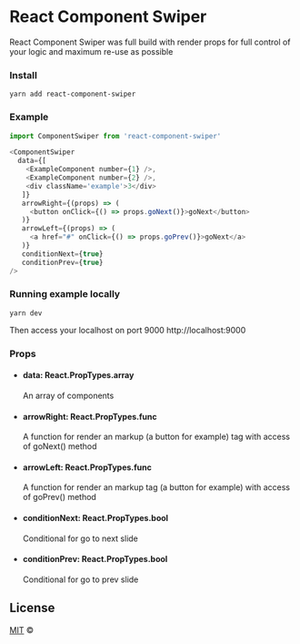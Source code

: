# React Component Swiper

React Component Swiper was full build with render props for full control of your logic and maximum re-use  as possible

### Install
```
yarn add react-component-swiper
```

### Example
```javascript
import ComponentSwiper from 'react-component-swiper'

<ComponentSwiper
  data={[
    <ExampleComponent number={1} />,
    <ExampleComponent number={2} />,
    <div className='example'>3</div>
   ]}
   arrowRight={(props) => (
     <button onClick={() => props.goNext()}>goNext</button>
   )}
   arrowLeft={(props) => (
     <a href="#" onClick={() => props.goPrev()}>goNext</a>
   )}
   conditionNext={true}
   conditionPrev={true}
/>
```
### Running example locally
```
yarn dev
```
Then access your localhost on port 9000 http://localhost:9000

### Props

 - #### data: React.PropTypes.array
	An array of components
- #### arrowRight: React.PropTypes.func
	A function for render an markup (a button for example) tag with access of goNext() method
- #### arrowLeft: React.PropTypes.func
	A function for render an markup tag (a button for example) with access of goPrev() method
- #### conditionNext: React.PropTypes.bool
	Conditional for go to next slide
- #### conditionPrev: React.PropTypes.bool
	Conditional for go to prev slide

## License
[MIT](http://opensource.org/licenses/MIT) ©
